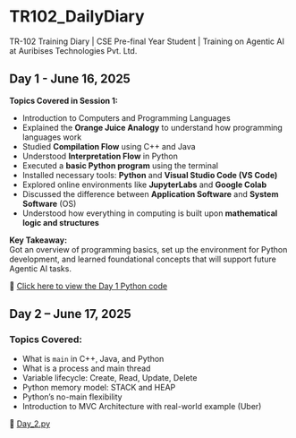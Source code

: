 # TR102_DailyDiary
TR-102 Training Diary | CSE Pre-final Year Student | Training on Agentic AI at Auribises Technologies Pvt. Ltd.

## Day 1 - June 16, 2025

**Topics Covered in Session 1:**

- Introduction to Computers and Programming Languages  
- Explained the **Orange Juice Analogy** to understand how programming languages work  
- Studied **Compilation Flow** using C++ and Java  
- Understood **Interpretation Flow** in Python  
- Executed a **basic Python program** using the terminal  
- Installed necessary tools: **Python** and **Visual Studio Code (VS Code)**  
- Explored online environments like **JupyterLabs** and **Google Colab**  
- Discussed the difference between **Application Software** and **System Software** (OS)  
- Understood how everything in computing is built upon **mathematical logic and structures**

**Key Takeaway:**  
Got an overview of programming basics, set up the environment for Python development, and learned foundational concepts that will support future Agentic AI tasks.

🔗 [Click here to view the Day 1 Python code](./Day1.py)

## Day 2 – June 17, 2025

### Topics Covered:

- What is `main` in C++, Java, and Python
- What is a process and main thread
- Variable lifecycle: Create, Read, Update, Delete
- Python memory model: STACK and HEAP
- Python’s no-main flexibility
- Introduction to MVC Architecture with real-world example (Uber)

🔗 [Day_2.py](./Day_2.py)
